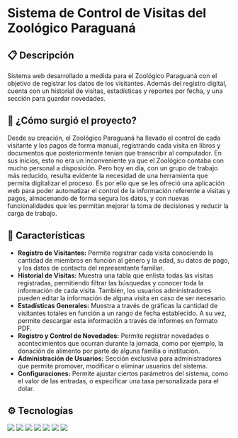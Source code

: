 # Sistema de Control de Visitas del Zoológico Paraguaná

## 📋 Descripción

Sistema web desarrollado a medida para el Zoológico Paraguaná con el objetivo de registrar los datos de los visitantes. Además del registro digital, cuenta con un historial de visitas, estadísticas y reportes por fecha, y una sección para guardar novedades.

## 🤔 ¿Cómo surgió el proyecto?

Desde su creación, el Zoológico Paraguaná ha llevado el control de cada visitante y los pagos de forma manual, registrando cada visita en libros y documentos que posteriormente tenían que transcribir al computador. En sus inicios, esto no era un inconveniente ya que el Zoológico contaba con mucho personal a disposición. Pero hoy en día, con un grupo de trabajo más reducido, resulta evidente la necesidad de una herramienta que permita digitalizar el proceso. Es por ello que se les ofreció una aplicación web para poder automatizar el control de la información referente a visitas y pagos, almacenando de forma segura los datos, y con nuevas funcionalidades que les permitan mejorar la toma de decisiones y reducir la carga de trabajo.

## 🚀 Características

- **Registro de Visitantes:** Permite registrar cada visita conociendo la cantidad de miembros en función al género y la edad, su datos de pago, y los datos de contacto del representante familiar.
- **Historial de Visitas:** Muestra una tabla que enlista todas las visitas registradas, permitiendo filtrar las búsquedas y conocer toda la información de cada visita. También, los usuarios administradores pueden editar la información de alguna visita en caso de ser necesario.
- **Estadísticas Generales:** Muestra a través de gráficas la cantidad de visitantes totales en función a un rango de fecha establecido. A su vez, permite descargar esta información a través de informes en formato PDF.
- **Registro y Control de Novedades:** Permite registrar novedades o acontecimientos que ocurran durante la jornada, como por ejemplo, la donación de alimento por parte de alguna familia o institución.
- **Administración de Usuarios:** Sección exclusiva para administradores que permite promover, modificar o eliminar usuarios del sistema.
- **Configuraciones:** Permite ajustar ciertos parámetros del sistema, como el valor de las entradas, o especificar una tasa personalizada para el dolar.

## ⚙️ Tecnologías

<div style='display: "flex"; gap: "20px";'>
    <img src='https://img.shields.io/badge/HTML5-E34F26?style=for-the-badge&logo=html5&logoColor=white'/>
    <img src='https://img.shields.io/badge/CSS-663399?style=for-the-badge&logo=css&logoColor=white'/>
    <img src='https://img.shields.io/badge/JavaScript-323330?style=for-the-badge&logo=javascript&logoColor=F7DF1E'/>
    <img src='https://img.shields.io/badge/Node%20js-339933?style=for-the-badge&logo=nodedotjs&logoColor=white'/>
    <img src='https://img.shields.io/badge/Express%20js-000000?style=for-the-badge&logo=express&logoColor=white'/>
    <img src='https://img.shields.io/badge/ejs-a91e50?style=for-the-badge&logo=ejs&logoColor=white'/>
    <img src='https://img.shields.io/badge/MySQL-005C84?style=for-the-badge&logo=mysql&logoColor=white'/>
</div>
